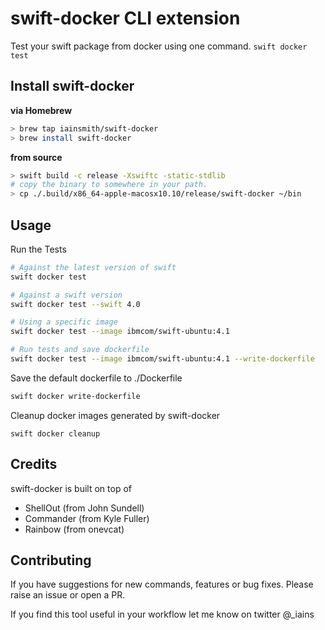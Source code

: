 # swift-docker CLI extension

Test your swift package from docker using one command. `swift docker test`

## Install swift-docker

**via Homebrew**
```sh
> brew tap iainsmith/swift-docker
> brew install swift-docker
```

**from source**
```sh
> swift build -c release -Xswiftc -static-stdlib
# copy the binary to somewhere in your path. 
> cp ./.build/x86_64-apple-macosx10.10/release/swift-docker ~/bin
```

## Usage

Run the Tests

```sh
# Against the latest version of swift
swift docker test

# Against a swift version
swift docker test --swift 4.0

# Using a specific image
swift docker test --image ibmcom/swift-ubuntu:4.1

# Run tests and save dockerfile
swift docker test --image ibmcom/swift-ubuntu:4.1 --write-dockerfile  
```

Save the default dockerfile to ./Dockerfile

```sh
swift docker write-dockerfile
```

Cleanup docker images generated by swift-docker

```
swift docker cleanup
```

## Credits

swift-docker is built on top of

* ShellOut (from John Sundell)
* Commander (from Kyle Fuller)
* Rainbow (from onevcat)

## Contributing

If you have suggestions for new commands, features or bug fixes. Please raise an issue or open a PR. 

If you find this tool useful in your workflow let me know on twitter @_iains

